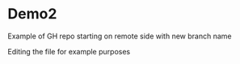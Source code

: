 # Demo2
Example of GH repo starting on remote side with new branch name

Editing the file for example purposes
